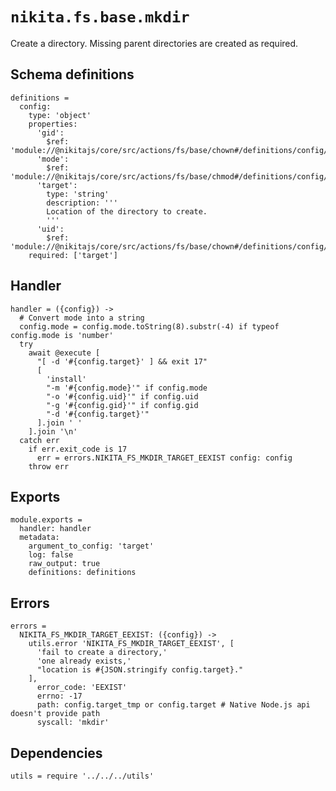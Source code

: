 
# `nikita.fs.base.mkdir`

Create a directory. Missing parent directories are created as required.

## Schema definitions

    definitions =
      config:
        type: 'object'
        properties:
          'gid':
            $ref: 'module://@nikitajs/core/src/actions/fs/base/chown#/definitions/config/properties/gid'
          'mode':
            $ref: 'module://@nikitajs/core/src/actions/fs/base/chmod#/definitions/config/properties/mode'
          'target':
            type: 'string'
            description: '''
            Location of the directory to create.
            '''
          'uid':
            $ref: 'module://@nikitajs/core/src/actions/fs/base/chown#/definitions/config/properties/uid'
        required: ['target']

## Handler

    handler = ({config}) ->
      # Convert mode into a string
      config.mode = config.mode.toString(8).substr(-4) if typeof config.mode is 'number'
      try
        await @execute [
          "[ -d '#{config.target}' ] && exit 17"
          [
            'install'
            "-m '#{config.mode}'" if config.mode
            "-o '#{config.uid}'" if config.uid
            "-g '#{config.gid}'" if config.gid
            "-d '#{config.target}'"
          ].join ' '
        ].join '\n'
      catch err
        if err.exit_code is 17
          err = errors.NIKITA_FS_MKDIR_TARGET_EEXIST config: config
        throw err

## Exports

    module.exports =
      handler: handler
      metadata:
        argument_to_config: 'target'
        log: false
        raw_output: true
        definitions: definitions

## Errors

    errors =
      NIKITA_FS_MKDIR_TARGET_EEXIST: ({config}) ->
        utils.error 'NIKITA_FS_MKDIR_TARGET_EEXIST', [
          'fail to create a directory,'
          'one already exists,'
          "location is #{JSON.stringify config.target}."
        ],
          error_code: 'EEXIST'
          errno: -17
          path: config.target_tmp or config.target # Native Node.js api doesn't provide path
          syscall: 'mkdir'

## Dependencies

    utils = require '../../../utils'

